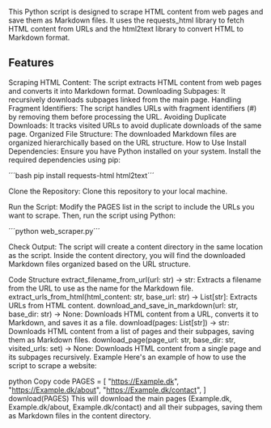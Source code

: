This Python script is designed to scrape HTML content from web pages and save them as Markdown files. It uses the requests_html library to fetch HTML content from URLs and the html2text library to convert HTML to Markdown format.

## Features
Scraping HTML Content: The script extracts HTML content from web pages and converts it into Markdown format.
Downloading Subpages: It recursively downloads subpages linked from the main page.
Handling Fragment Identifiers: The script handles URLs with fragment identifiers (#) by removing them before processing the URL.
Avoiding Duplicate Downloads: It tracks visited URLs to avoid duplicate downloads of the same page.
Organized File Structure: The downloaded Markdown files are organized hierarchically based on the URL structure.
How to Use
Install Dependencies: Ensure you have Python installed on your system. Install the required dependencies using pip:

´´´bash
pip install requests-html html2text´´´

Clone the Repository: Clone this repository to your local machine.

Run the Script: Modify the PAGES list in the script to include the URLs you want to scrape. Then, run the script using Python:

´´´python web_scraper.py´´´

Check Output: The script will create a content directory in the same location as the script. Inside the content directory, you will find the downloaded Markdown files organized based on the URL structure.

Code Structure
extract_filename_from_url(url: str) -> str: Extracts a filename from the URL to use as the name for the Markdown file.
extract_urls_from_html(html_content: str, base_url: str) -> List[str]: Extracts URLs from HTML content.
download_and_save_in_markdown(url: str, base_dir: str) -> None: Downloads HTML content from a URL, converts it to Markdown, and saves it as a file.
download(pages: List[str]) -> str: Downloads HTML content from a list of pages and their subpages, saving them as Markdown files.
download_page(page_url: str, base_dir: str, visited_urls: set) -> None: Downloads HTML content from a single page and its subpages recursively.
Example
Here's an example of how to use the script to scrape a website:

python
Copy code
PAGES = [
    "https://Example.dk",
    "https://Example.dk/about",
    "https://Example.dk/contact",
]
download(PAGES)
This will download the main pages (Example.dk, Example.dk/about, Example.dk/contact) and all their subpages, saving them as Markdown files in the content directory.
